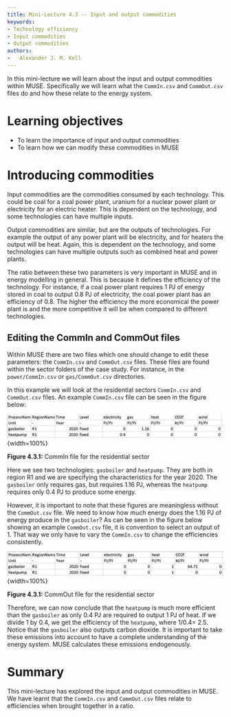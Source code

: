 ```yaml
---
title: Mini-Lecture 4.3 -- Input and output commodities
keywords:
- Technology efficiency
- Input commodities
- Output commodities
authors:
-   Alexander J. M. Kell
---
```


In this mini-lecture we will learn about the input and output commodities within MUSE. Specifically we will learn what the `CommIn.csv` and `CommOut.csv` files do and how these relate to the energy system.

# Learning objectives

-   To learn the importance of input and output commodities
-   To learn how we can modify these commodities in MUSE

# Introducing commodities

Input commodities are the commodities consumed by each technology. This could be coal for a coal power plant, uranium for a nuclear power plant or electricity for an electric heater. This is dependent on the technology, and some technologies can have multiple inputs.

Output commodities are similar, but are the outputs of technologies. For example the output of any power plant will be electricity, and for heaters the output will be heat. Again, this is dependent on the technology, and some technologies can have multiple outputs such as combined heat and power plants.

The ratio between these two parameters is very important in MUSE and in energy modelling in general. This is because it defines the efficiency of the technology. For instance, if a coal power plant requires 1 PJ of energy stored in coal to output 0.8 PJ of electricity, the coal power plant has an efficiency of 0.8. The higher the efficiency the more economical the power plant is and the more competitive it will be when compared to different technologies.

## Editing the CommIn and CommOut files

Within MUSE there are two files which one should change to edit these parameters: the `CommIn.csv` and `CommOut.csv` files. These files are found within the sector folders of the case study. For instance, in the `power/CommIn.csv` or `gas/CommOut.csv` directories.

In this example we will look at the residential sectors `CommIn.csv` and `CommOut.csv` files. An example `CommIn.csv` file can be seen in the figure below:

![](assets/Figure_4.3.1.png){width=100%}

**Figure 4.3.1:** CommIn file for the residential sector

Here we see two technologies: `gasboiler` and `heatpump`. They are both in region R1 and we are specifying the characteristics for the year 2020. The `gasboiler` only requires gas, but requires 1.16 PJ, whereas the `heatpump` requires only 0.4 PJ to produce some energy. 

However, it is important to note that these figures are meaningless without the `CommOut.csv` file. We need to know how much energy does the 1.16 PJ of energy produce in the `gasboiler`? As can be seen in the figure below showing an example `CommOut.csv` file, it is convention to select an output of 1. That way we only have to vary the `CommIn.csv` to change the efficiencies consistently.

![](assets/Figure_4.3.2.png){width=100%}

**Figure 4.3.1:** CommOut file for the residential sector

Therefore, we can now conclude that the `heatpump` is much more efficient than the `gasboiler` as only 0.4 PJ are required to output 1 PJ of heat. If we divide 1 by 0.4, we get the efficiency of the `heatpump`, where 1/0.4= 2.5. Notice that the `gasboiler` also outputs carbon dioxide. It is important to take these emissions into account to have a complete understanding of the energy system. MUSE calculates these emissions endogenously.



# Summary

This mini-lecture has explored the input and output commodities in MUSE. We have learnt that the `CommIn.csv` and `CommOut.csv` files relate to efficiencies when brought together in a ratio.
 
